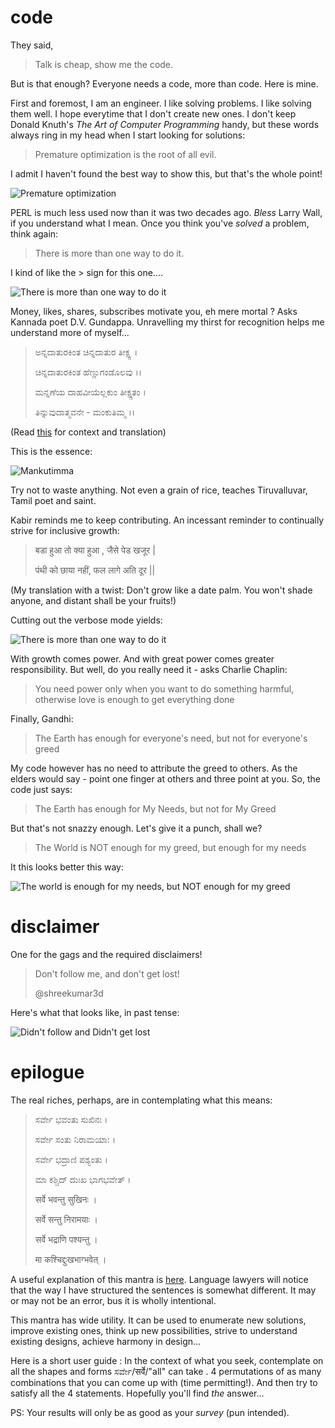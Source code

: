 # code
They said,

> Talk is cheap, show me the code.

But is that enough? Everyone needs a code, more than code. Here is mine.

First and foremost, I am an engineer. I like solving problems. I like solving them well.  I hope everytime that I don't create new ones. I don't keep Donald Knuth's *The Art of Computer Programming*  handy, but these words always ring in my head when I start looking for solutions:

> Premature optimization is the root of all evil.

I admit I haven't found the best way to show this, but that's the whole point!

![Premature optimization](images/dknuth-border.png)

PERL is much less used now than it was two decades ago. *Bless* Larry Wall, if you understand what I mean. Once you think you've *solved* a problem, think again:

> There is more than one way to do it.

I kind of like the > sign for this one....

![There is more than one way to do it](images/wall-border.png)

Money, likes, shares, subscribes motivate you, eh mere mortal ? Asks Kannada poet D.V. Gundappa. Unravelling my thirst for recognition helps me understand more of myself...

> ಅನ್ನದಾತುರಕಿಂತ ಚಿನ್ನದಾತುರ ತೀಕ್ಷ್ಣ ।
> 
> ಚಿನ್ನದಾತುರಕಿಂತ ಹೆಣ್ಣುಗಂಡೊಲವು ।।
>
> ಮನ್ನಣೆಯ ದಾಹವೀಯೆಲ್ಲಕುಂ ತೀಕ್ಷ್ಣತಂ ।
>
> ತಿನ್ನುವುದಾತ್ಮವನೇ - ಮಂಕುತಿಮ್ಮ ।। 

(Read [this](https://mankutimma-aphor.blogspot.com/2012/12/652.html) for context and translation)

This is the essence:

![Mankutimma](images/dvg-border.png)

Try not to waste anything. Not even a grain of rice, teaches Tiruvalluvar, Tamil poet and saint.

Kabir reminds me to keep contributing. An incessant reminder to continually strive for inclusive growth:

> बडा हुआ तो क्या हुआ , जैसे पेड खजूर |
>
> पंथी को छाया नहीं, फल लागे अति दूर || 

(My translation with a twist: Don't grow like a date palm. You won't shade anyone, and distant shall be your fruits!)

Cutting out the verbose mode yields:

![There is more than one way to do it](images/kabir-border.png) 

With growth comes power. And with great power comes greater responsibility. But well, do you really need it - asks Charlie Chaplin:

> You need power only when you want to do something harmful, otherwise love is enough to get everything done

Finally, Gandhi:

> The Earth has enough for everyone's need, but not for everyone's greed

My code however has no need to attribute the greed to others. As the elders would say - point one finger at others and three point at you. So, the code just says:

> The Earth has enough for My Needs, but not for My Greed

But that's not snazzy enough. Let's give it a punch, shall we?

> The World is NOT enough for my greed, but enough for my needs

It this looks better this way:

![The world is enough for my needs, but NOT enough for my greed](images/gandhi-border.png)

# disclaimer

One for the gags and the required disclaimers!

> Don't follow me, and don't get lost!
>
> @shreekumar3d

Here's what that looks like, in past tense:

![Didn't follow and Didn't get lost](images/lost-border.png)

# epilogue

The real riches, perhaps, are in contemplating what this means:

> ಸರ್ವೇ ಭವಂತು ಸುಖಿನಃ ।
> 
> ಸರ್ವೇ ಸಂತು ನಿರಾಮಯಾ: ।
> 
> ಸರ್ವೇ ಭದ್ರಾಣಿ ಪಶ್ಯಂತು ।
> 
> ಮಾ ಕಶ್ಚಿದ್ ದುಃಖ ಭಾಗಭವೇತ್ ।
>
> सर्वे भवन्तु सुखिनः ।
> 
> सर्वे सन्तु निरामयाः ।
> 
> सर्वे भद्राणि पश्यन्तु ।
> 
> मा कश्चिद्दुःखभाग्भवेत् ।

A useful explanation of this mantra is [here](https://yogabharati.org/article-blog/sarve-bhavantu-sukhinah). Language lawyers will notice that the way I have structured the sentences is somewhat different. It may or may not be an error, bus it is wholly intentional.

This mantra has wide utility. It can be used to enumerate new solutions, improve existing ones, think up new possibilities, strive to understand existing designs, achieve harmony in design...

Here is a short user guide : In the context of what you seek, contemplate on all the shapes and forms ಸರ್ವೇ/सर्वे/"all" can take . 4 permutations of as many combinations that you can come up with (time permitting!). And then try to satisfy all the 4 statements. Hopefully you'll find *the* answer...

PS: Your results will only be as good as your *survey* (pun intended). 